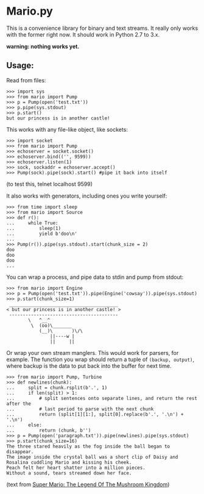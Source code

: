
Mario.py
========

This is a convenience library for binary and text streams. It really only works with the former right now. It should work in Python 2.7 to 3.x.

**warning: nothing works yet.**

Usage:
-----------

Read from files:

	>>> import sys
	>>> from mario import Pump
	>>> p = Pump(open('test.txt'))
	>>> p.pipe(sys.stdout)
	>>> p.start()
	but our princess is in another castle!

This works with any file-like object, like sockets:

	>>> import socket
	>>> from mario import Pump
	>>> echoserver = socket.socket()
	>>> echoserver.bind(('', 9599))
	>>> echoserver.listen(1)
	>>> sock, sockaddr = echoserver.accept()
	>>> Pump(sock).pipe(sock).start() #pipe it back into itself

(to test this, telnet localhost 9599)

It also works with generators, including ones you write yourself:

	>>> from time import sleep
	>>> from mario import Source
	>>> def r():
	...		while True:
	...			sleep(1)
	...			yield b'doo\n'
	... 
	>>> Pump(r()).pipe(sys.stdout).start(chunk_size = 2)
	doo
	doo
	doo
	...

You can wrap a process, and pipe data to stdin and pump from stdout:

	>>> from mario import Engine
	>>> p = Pump(open('test.txt')).pipe(Engine('cowsay')).pipe(sys.stdout)
	>>> p.start(chunk_size=1)
	 ________________________________________
	< but our princess is in another castle! >
	 ----------------------------------------
			\   ^__^
			 \  (oo)\_______
				(__)\       )\/\
					||----w |
					||     ||

Or wrap your own stream manglers. This would work for parsers, for example. The function you wrap should return a tuple of ``(backup, output)``, where backup is the data to put back into the buffer for next time.

	>>> from mario import Pump, Turbine
	>>> def newlines(chunk):
	...		split = chunk.rsplit(b'.', 1)
	...		if len(split) > 1:
	...			# split sentences onto separate lines, and return the rest after the 
	...			# last period to parse with the next chunk
	...			return (split[1][1:], split[0].replace(b'.', '.\n') + '.\n')
	... 	else:
	...			return (chunk, b'')
	>>> p = Pump(open('paragraph.txt')).pipe(newlines).pipe(sys.stdout)
	>>> p.start(chunk_size=16)
	The three stared heavily as the fog inside the ball began to disappear.	
	The image inside the crystal ball was a short clip of Daisy and Rosalina cuddling Mario and kissing his cheek.
	Peach felt her heart shatter into a million pieces.
	Without a sound, tears streamed down her face.

(text from [Super Mario: The Legend Of The Mushroom Kingdom](http://www.fanfiction.net/s/7866928/1/Super_Mario_The_Legend_Of_The_Mushroom_Kingdom))
